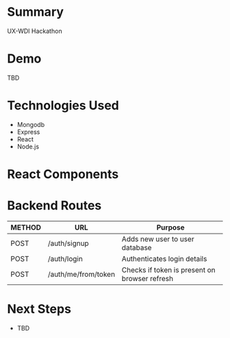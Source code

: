 # Summary
UX-WDI Hackathon

# Demo
TBD

# Technologies Used
* Mongodb
* Express
* React
* Node.js

# React Components

# Backend Routes
METHOD | URL | Purpose
--- | --- | ---
POST | /auth/signup | Adds new user to user database
POST | /auth/login | Authenticates login details
POST | /auth/me/from/token | Checks if token is present on browser refresh

# Next Steps
* TBD
